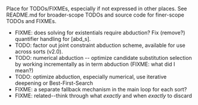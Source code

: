 Place for TODOs/FIXMEs, especially if not expressed in other places. See README.md for broader-scope TODOs and source code for finer-scope TODOs and FIXMEs.

* FIXME: does solving for existentials require abduction? Fix (remove?) quantifier handling for [abd_s].
* TODO: factor out joint constraint abduction scheme, available for use across sorts (v2.0).
* TODO: numerical abduction -- optimize candidate substitution selection by working incrementally as in term abduction (FIXME: what did I mean?)
* TODO: optimize abduction, especially numerical, use iterative deepening or Best-First-Search
* FIXME: a separate fallback mechanism in the main loop for each sort?
* FIXME: related--think through what _exactly_ and when _exactly_ to discard
